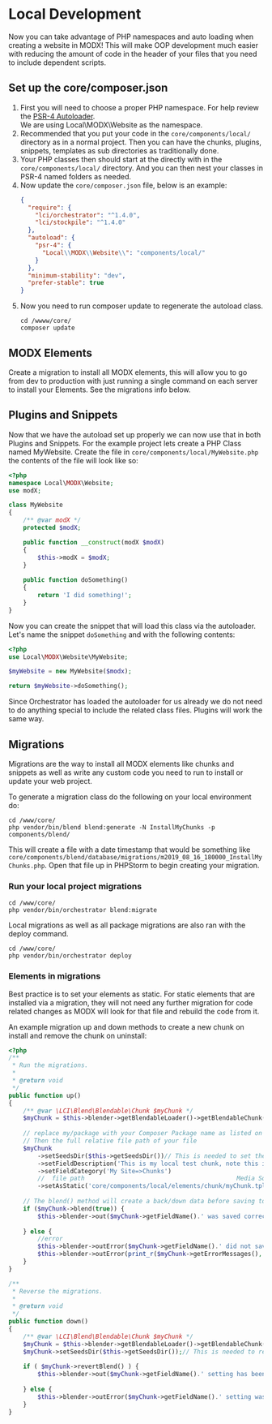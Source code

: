 # Local Development

Now you can take advantage of PHP namespaces and auto loading when creating a website in MODX! This will make OOP development 
much easier with reducing the amount of code in the header of your files that you need to include dependent scripts.

## Set up the core/composer.json

1. First you will need to choose a proper PHP namespace. For help review the [PSR-4 Autoloader](https://www.php-fig.org/psr/psr-4/).  
We are using Local\MODX\Website as the namespace.
2. Recommended that you put your code in the `core/components/local/` directory as in a normal project. Then you can have the 
chunks, plugins, snippets, templates as sub directories as traditionally done. 
3. Your PHP classes then should start at the directly with in the `core/components/local/` directory. And you can then 
nest your classes in PSR-4 named folders as needed.
4. Now update the `core/composer.json` file, below is an example:
    ```json
    {
      "require": {
        "lci/orchestrator": "^1.4.0",
        "lci/stockpile": "^1.4.0"
      },
      "autoload": {
        "psr-4": {
          "Local\\MODX\\Website\\": "components/local/"
        }
      },
      "minimum-stability": "dev",
      "prefer-stable": true
    }
    ```
5. Now you need to run composer update to regenerate the autoload class.
    ```
    cd /wwww/core/
    composer update
    ```
## MODX Elements

Create a migration to install all MODX elements, this will allow you to go from dev to production with just running a single
command on each server to install your Elements. See the migrations info below.

## Plugins and Snippets

Now that we have the autoload set up properly we can now use that in both Plugins and Snippets. For the example project 
lets create a PHP Class named MyWebsite. Create the file in `core/components/local/MyWebsite.php` the contents of the file
will look like so:
```php
<?php
namespace Local\MODX\Website;
use modX;

class MyWebsite
{
    /** @var modX */
    protected $modX;

    public function __construct(modX $modX) 
    {
        $this->modX = $modX;
    }
    
    public function doSomething()
    {
        return 'I did something!';
    }
}
```

Now you can create the snippet that will load this class via the autoloader. Let's name the snippet `doSomething` and with
the following contents:

```php
<?php
use Local\MODX\Website\MyWebsite;

$myWebsite = new MyWebsite($modx);

return $myWebsite->doSomething();
```

Since Orchestrator has loaded the autoloader for us already we do not need to do anything special to include the related class
files. Plugins will work the same way.


## Migrations

Migrations are the way to install all MODX elements like chunks and snippets as well as write any custom code you need to 
run to install or update your web project.

To generate a migration class do the following on your local environment do:

```
cd /www/core/
php vendor/bin/blend blend:generate -N InstallMyChunks -p components/blend/
```

This will create a file with a date timestamp that would be something like `core/components/blend/database/migrations/m2019_08_16_180000_InstallMyChunks.php`.
Open that file up in PHPStorm to begin creating your migration.

### Run your local project migrations 

```
cd /www/core/
php vendor/bin/orchestrator blend:migrate
``` 

Local migrations as well as all package migrations are also ran with the deploy command.

```
cd /www/core/
php vendor/bin/orchestrator deploy
``` 

### Elements in migrations

Best practice is to set your elements as static. For static elements that are installed via a migration, they will not 
need any further migration for code related changes as MODX will look for that file and rebuild the code from it.

An example migration up and down methods to create a new chunk on install and remove the chunk on uninstall:

```php
<?php
/**
 * Run the migrations.
 *
 * @return void
 */
public function up()
{
    /** @var \LCI\Blend\Blendable\Chunk $myChunk */
    $myChunk = $this->blender->getBlendableLoader()->getBlendableChunk('myChunk');
    
    // replace my/package with your Composer Package name as listed on your composer.json file
    // Then the full relative file path of your file
    $myChunk
        ->setSeedsDir($this->getSeedsDir())// This is needed to set the down() data
        ->setFieldDescription('This is my local test chunk, note this is limited to 255 or something')
        ->setFieldCategory('My Site=>Chunks')
        //  file path                                          Media Source name, assuming you do not change the default MODX file system media source:
        ->setAsStatic('core/components/local/elements/chunk/myChunk.tpl', 'filesystem');
    
    // The blend() method will create a back/down data before saving to allow for easy revert with the revertBlend method
    if ($myChunk->blend(true)) {
        $this->blender->out($myChunk->getFieldName().' was saved correctly');
    
    } else {
        //error
        $this->blender->outError($myChunk->getFieldName().' did not save correctly ');
        $this->blender->outError(print_r($myChunk->getErrorMessages(), true), \LCI\Blend\Blender::VERBOSITY_DEBUG);
    }
}

/**
 * Reverse the migrations.
 *
 * @return void
 */
public function down()
{
    /** @var \LCI\Blend\Blendable\Chunk $myChunk */
    $myChunk = $this->blender->getBlendableLoader()->getBlendableChunk('myChunk');
    $myChunk->setSeedsDir($this->getSeedsDir());// This is needed to retrieve the down data
    
    if ( $myChunk->revertBlend() ) {
        $this->blender->out($myChunk->getFieldName().' setting has been reverted to '.$this->getSeedsDir());
    
    } else {
        $this->blender->outError($myChunk->getFieldName().' setting was not reverted');
    }
}
```
